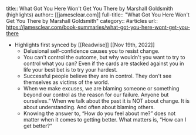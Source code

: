 title:: What Got You Here Won't Get You There by Marshall Goldsmith (highlights)
author:: [[jamesclear.com]]
full-title:: "What Got You Here Won't Get You There by Marshall Goldsmith"
category:: #articles
url:: https://jamesclear.com/book-summaries/what-got-you-here-wont-get-you-there

- Highlights first synced by [[Readwise]] [[Nov 19th, 2022]]
	- Delusional self-confidence causes you to resist change.
	- You can't control the outcome, but why wouldn't you want to try to control what you can? Even if the cards are stacked against you in life your best bet is to try your hardest.
	- Successful people believe they are in control. They don't see themselves as victims of the world.
	- When we make excuses, we are blaming someone or something beyond our control as the reason for our failure. Anyone but ourselves.” When we talk about the past it is NOT about change. It is about understanding. And often about blaming others.
	- Knowing the answer to, “How do you feel about me?” does not matter when it comes to getting better. What matters is, “How can I get better?”